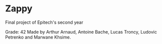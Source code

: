 # Zappy
Final project of Epitech's second year

Grade: 42
Made by Arthur Arnaud, Antoine Bache, Lucas Troncy, Ludovic Petrenko and Marwane Khsime.
